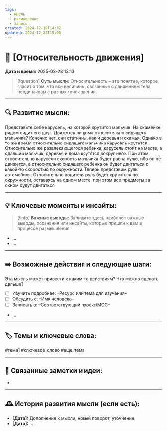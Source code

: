 ```yaml
---
tags:
  - мысль
  - размышление
  - запись
created: 2024-12-18T14:32
updated: 2024-12-23T15:06
---
```


# 💭  [Относительность движения]

**Дата и время:** 2025-03-28 13:13

> [!question] **Суть мысли:**
> Относительность – это понятие, которое гласит о том, что все величины, связанные с движением тела, неодинаковы с разных точек зрения.

---

## 🔍 Развитие мысли:

Представьте себе карусель, на которой крутится мальчик. На скамейке рядом сидит его друг. Движутся ли дома относительно сидящего мальчика? Конечно нет, они статичны, как и деревья и скамья. Однако в то же время относительно сидящего мальчика карусель крутится. Относительно же развлекающегося ребенка, карусель стоит на месте, а сдавший мальчик, деревья и дома крутятся вокруг него. При этом относительно карусели скорость мальчика будет равна нулю, ибо он не движется, а относительно сидящего ребенка он будет двигаться с какой-то скоростью по окружности.
Теперь представим руль автомобиля. Относительно водителя руль будет крутиться по окружности, оставаясь на одном месте, при этом все предметы за окном будут двигаться

---

## 💡 Ключевые моменты и инсайты:

> [!info] **Важные выводы:**
> Запишите здесь наиболее важные выводы, осознания или инсайты, которые пришли к вам в процессе размышления.

- ...
- ...

---

## ➡️ Возможные действия и следующие шаги:

Эта мысль может привести к каким-то действиям? Что можно сделать дальше?

- [ ] Изучить подробнее: –Ресурс или тема для изучения–
- [ ] Обсудить с: –Имя человека–
- [ ] Записать в: –Соответствующий проект/MOC–
- ...

---

## 🏷️ Темы и ключевые слова:

#тема1 #ключевое_слово #еще_тема

---

## 🔄 Связанные заметки и идеи:

- 

---

## 🕰️ История развития мысли (если есть):

* **[Дата]:**  Дополнение к мысли, новый поворот, уточнение.
* **[Дата]:**  ...